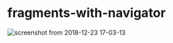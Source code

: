 # fragments-with-navigator

![screenshot from 2018-12-23 17-03-13](https://user-images.githubusercontent.com/16051653/50384562-51b40b80-06d7-11e9-9584-754569c38092.jpg)
